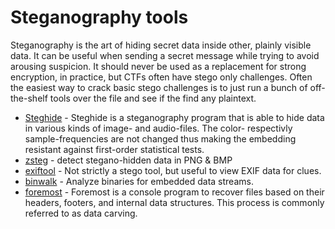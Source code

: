 # Steganography tools

Steganography is the art of hiding secret data inside other, plainly visible data. It can be useful when sending a secret message while trying to avoid arousing suspicion. It should never be used as a replacement for strong encryption, in practice, but CTFs often have stego only challenges. Often the easiest way to crack basic stego challenges is to just run a bunch of off-the-shelf tools over the file and see if the find any plaintext.

* [Steghide](http://steghide.sourceforge.net) - Steghide is a steganography program that is able to hide data in various kinds of image- and audio-files. The color- respectivly sample-frequencies are not changed thus making the embedding resistant against first-order statistical tests.
* [zsteg](https://github.com/zed-0xff/zsteg) - detect stegano-hidden data in PNG & BMP
* [exiftool](https://sno.phy.queensu.ca/~phil/exiftool/) - Not strictly a stego tool, but useful to view EXIF data for clues.
* [binwalk](https://github.com/devttys0/binwalk) - Analyze binaries for embedded data streams.
* [foremost](http://foremost.sourceforge.net/) - Foremost is a console program to recover files based on their headers, footers, and internal data structures. This process is commonly referred to as data carving.
